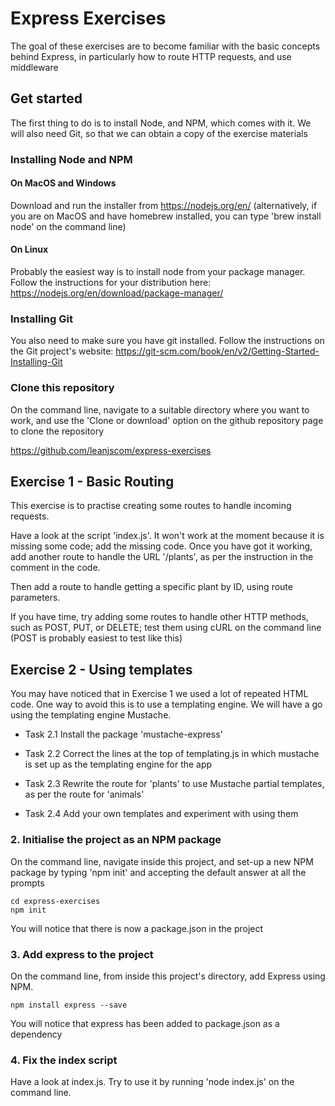 # Express Exercises
The goal of these exercises are to become familiar with the basic concepts behind Express, in particularly how to route HTTP requests, and use middleware

## Get started
The first thing to do is to install Node, and NPM, which comes with it.  We will also need Git, so that we can obtain a copy of the exercise materials

### Installing Node and NPM

#### On MacOS and Windows
Download and run the installer from https://nodejs.org/en/
(alternatively, if you are on MacOS and have homebrew installed, you can type 'brew install node' on the command line)

#### On Linux
Probably the easiest way is to install node from your package manager.  Follow the instructions for your distribution here: https://nodejs.org/en/download/package-manager/

### Installing Git
You also need to make sure you have git installed.  Follow the instructions on the Git project's website:
https://git-scm.com/book/en/v2/Getting-Started-Installing-Git

### Clone this repository
On the command line, navigate to a suitable directory where you want to work, and use the 'Clone or download' option on the github repository page to clone the repository

https://github.com/leanjscom/express-exercises

## Exercise 1 - Basic Routing
This exercise is to practise creating some routes to handle incoming requests.

Have a look at the script 'index.js'.  It won't work at the moment because it is missing some code; add the missing code.  Once you have got it working, add another route to handle the URL '/plants', as per the instruction in the comment in the code.

Then add a route to handle getting a specific plant by ID, using route parameters.

If you have time, try adding some routes to handle other HTTP methods, such as POST, PUT, or DELETE; test them using cURL on the command line (POST is probably easiest to test like this)


## Exercise 2 - Using templates
You may have noticed that in Exercise 1 we used a lot of repeated HTML code.  One way to avoid this is to use a templating engine.  We will have a go using the templating engine Mustache.

* Task 2.1 Install the package 'mustache-express'

* Task 2.2 Correct the lines at the top of templating.js in which mustache is set up as the templating engine for the app

* Task 2.3 Rewrite the route for 'plants' to use Mustache partial templates, as per the route for 'animals'

* Task 2.4 Add your own templates and experiment with using them



### 2.  Initialise the project as an NPM package
On the command line, navigate inside this project, and set-up a new NPM package by typing 'npm init' and accepting the default answer at all the prompts

	cd express-exercises
	npm init

You will notice that there is now a package.json in the project

### 3.  Add express to the project
On the command line, from inside this project's directory, add Express using NPM.

	npm install express --save

You will notice that express has been added to package.json as a dependency

### 4.  Fix the index script
Have a look at index.js.  Try to use it by running 'node index.js' on the command line.
